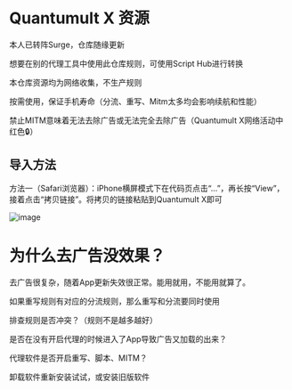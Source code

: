 # Quantumult X 资源
本人已转阵Surge，仓库随缘更新

想要在别的代理工具中使用此仓库规则，可使用Script Hub进行转换

本仓库资源均为网络收集，不生产规则

按需使用，保证手机寿命（分流、重写、Mitm太多均会影响续航和性能）

禁止MITM意味着无法去除广告或无法完全去除广告（Quantumult X网络活动中红色🔒）

## 导入方法

方法一（Safari浏览器）：iPhone横屏模式下在代码页点击“...”，再长按“View”，接着点击“拷贝链接”。将拷贝的链接粘贴到Quantumult X即可

![image](https://github.com/Du23456/Quantumult-X/assets/127875782/6ab12c3b-7105-4722-9ee6-32e3a9e18812)

# 为什么去广告没效果？
去广告很复杂，随着App更新失效很正常。能用就用，不能用就算了。

如果重写规则有对应的分流规则，那么重写和分流要同时使用

排查规则是否冲突？（规则不是越多越好）

是否在没有开启代理的时候进入了App导致广告又加载的出来？

代理软件是否开启重写、脚本、MITM？

卸载软件重新安装试试，或安装旧版软件
